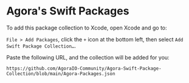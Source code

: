 # Agora's Swift Packages

To add this package collection to Xcode, open Xcode and go to:

`File > Add Packages`, click the `+` icon at the bottom left, then select `Add Swift Package Collection…`.

Paste the following URL, and the collection will be added for you:

```
https://github.com/AgoraIO-Community/Agora-Swift-Package-Collection/blob/main/Agora-Packages.json
```